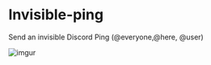 <h1> Invisible-ping</h1>

Send an invisible Discord Ping (@everyone,@here, @user)

![imgur](https://user-images.githubusercontent.com/59532064/114867570-e2eda580-9dec-11eb-9305-ee8b8583b8d2.PNG)
